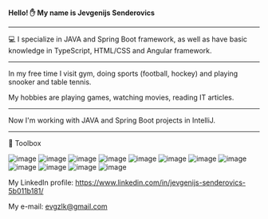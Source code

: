 **Hello! :raised_hand: My name is Jevgenijs Senderovics**
_____________________________________________________

:computer: I specialize in JAVA and Spring Boot framework, as well as have basic knowledge in TypeScript, HTML/CSS and Angular framework.
_____________________________________________________

In my free time I visit gym, doing sports (football, hockey) and playing snooker and table tennis.

My hobbies are playing games, watching movies, reading IT articles.
_____________________________________________________

Now I'm working with JAVA and Spring Boot projects in IntelliJ.
_____________________________________________________

🧰 Toolbox

![image](https://user-images.githubusercontent.com/94042617/165047870-015eab32-1617-4284-bd07-944686ca8d6c.png)
![image](https://user-images.githubusercontent.com/94042617/165047942-ff3e6364-5f52-4a77-a338-43d043108285.png)
![image](https://user-images.githubusercontent.com/94042617/165048039-df543254-afa6-4960-8bb2-7e1b51a8715b.png)
![image](https://user-images.githubusercontent.com/94042617/165048188-b5296587-25a3-42c0-9b7b-c7dafd13006a.png)
![image](https://user-images.githubusercontent.com/94042617/165048283-ba50a1cc-38a3-4579-9383-f4feac754e8d.png)
![image](https://user-images.githubusercontent.com/94042617/165048378-cea8c4fd-ecf7-4f9d-9c6e-f3fb7e0ba191.png)
![image](https://user-images.githubusercontent.com/94042617/165048489-a0aafebe-95a5-40bd-bcf5-bb6a4e5f97ad.png)
![image](https://user-images.githubusercontent.com/94042617/165048551-2e7143b6-c0a4-4dc2-8f40-4f890f91b9aa.png)
![image](https://user-images.githubusercontent.com/94042617/165048661-e1180401-a5d1-4b31-b738-6c0222126364.png)
![image](https://user-images.githubusercontent.com/94042617/165048738-d2ef12e6-2aaa-4368-b710-720945fa7856.png)
![image](https://lh3.googleusercontent.com/v_bN4wSYKVT8ZX4y7SqTxfD-eFtfL4Df5puacRU3wDu9JX9kNM9OK3XmplVuJK4q-yhr-r0d-3z3shp8GVc0iYY1=w128-h128-e365-rj-sc0x00ffffff)
![image](https://user-images.githubusercontent.com/94042617/165049343-bc526b96-b757-4e85-a735-96c1685cef57.png)



My LinkedIn profile: https://www.linkedin.com/in/jevgenijs-senderovics-5b011b181/

My e-mail: evgzlk@gmail.com

